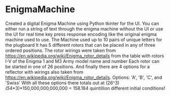 # EnigmaMachine
Created a digital Enigma Machine using Python tkinter for the UI. 
You can either run a string of text through the enigma machine without the UI or use the UI for real time key press response encoding like the original enigma machine used to use.
The Machine used up to 10 pairs of unique letters for the plugboard
It has 5 different rotors that can be placed in any of three ordered positions. The rotor wirings were taken from https://en.wikipedia.org/wiki/Enigma_rotor_details from the table with rotors I-V of the Enigma 1 and M3 Army model name and number
Each rotor can be started in one of 26 positions.
And finally there are 4 options for a reflector with wirings also taken from https://en.wikipedia.org/wiki/Enigma_rotor_details. Options: 'A', 'B', 'C', and 'Swiss'
With all these options there totals out at (26^3)*(5*4*3)*150,000,000,000,000 = 158.184 quintillion different initial conditions!
